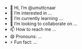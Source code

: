 - 👋 Hi, I’m @umuttcnaar
- 👀 I’m interested in ...
- 🌱 I’m currently learning ...
- 💞️ I’m looking to collaborate on ...
- 📫 How to reach me ...
- 😄 Pronouns: ...
- ⚡ Fun fact: ...

<!---
umuttcnaar/umuttcnaar is a ✨ special ✨ repository because its `README.md` (this file) appears on your GitHub profile.
You can click the Preview link to take a look at your changes.
--->
